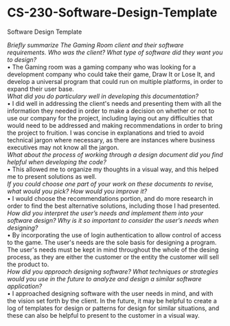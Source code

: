 # CS-230-Software-Design-Template
Software Design Template

_Briefly summarize The Gaming Room client and their software requirements. Who was the client? What type of software did they want you to design?_  
•	The Gaming room was a gaming company who was looking for a development company who could take their game, Draw It or Lose It, and develop a universal program that could run on multiple platforms, in order to expand their user base.  
_What did you do particulary well in developing this documentation?_  
•	I did well in addressing the client's needs and presenting them with all the information they needed in order to make a decision on whether or not to use our company for the project, including laying out any difficulties that would need to be addressed and making recommendations in order to bring the project to fruition. I was concise in explanations and tried to avoid technical jargon where necessary, as there are instances where business executives may not know all the jargon.   
_What about the process of working through a design document did you find helpful when developing the code?_  
•	This allowed me to organize my thoughts in a visual way, and this helped me to present solutions as well.   
_If you could choose one part of your work on these documents to revise, what would you pick? How would you improve it?_  
•	I would choose the recommendations portion, and do more research in order to find the best alternative solutions, including those I had presented. 
_How did you interpret the user’s needs and implement them into your software design? Why is it so important to consider the user’s needs when designing?_  
•	By incorporating the use of login authentication to allow control of access to the game. The user's needs are the sole basis for designing a program. The user's needs must be kept in mind throughout the whole of the desing process, as they are either the customer or the entity the customer will sell the product to.   
_How did you approach designing software? What techniques or strategies would you use in the future to analyze and design a similar software application?_    
•	I approached designing software with the user needs in mind, and with the vision set forth by the client. In the future, it may be helpful to create a log of templates for design or patterns for design for similar situations, and these can also be helpful to present to the customer in a visual way. 
